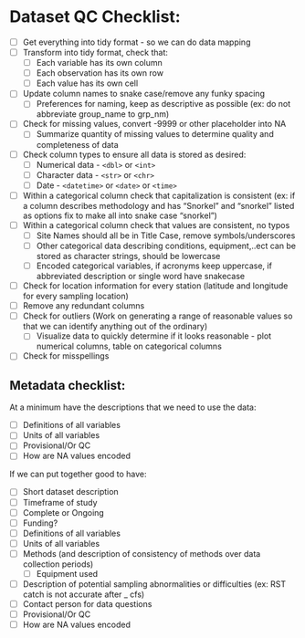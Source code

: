 # Dataset QC Checklist:

- [ ] Get everything into tidy format - so we can do data mapping 
- [ ] Transform into tidy format, check that:
  - [ ] Each variable has its own column 
  - [ ] Each observation has its own row 
  - [ ] Each value has its own cell
- [ ] Update column names to snake case/remove any funky spacing
  - [ ] Preferences for naming, keep as descriptive as possible (ex: do not abbreviate group_name to grp_nm) 
- [ ] Check for missing values, convert -9999 or other placeholder into NA 
  - [ ] Summarize quantity of missing values to determine quality and completeness of data
- [ ] Check column types to ensure all data is stored as desired:
  - [ ] Numerical data - `<dbl>` or `<int>` 
  - [ ] Character data - `<str>` or `<chr>`
  - [ ] Date - `<datetime>` or `<date>` or `<time>`
- [ ] Within a categorical column check that capitalization is consistent (ex: if a column describes methodology and has “Snorkel” and “snorkel” listed as options fix to make all into snake case “snorkel”)
- [ ] Within a categorical column check that values are consistent, no typos
  - [ ] Site Names should all be in Title Case, remove symbols/underscores
  - [ ] Other categorical data describing conditions, equipment,..ect can be stored as character strings, should be lowercase
  - [ ] Encoded categorical variables, if acronyms keep uppercase, if abbreviated description or single word have snakecase  
- [ ] Check for location information for every station (latitude and longitude for every sampling location) 
- [ ] Remove any redundant columns
- [ ] Check for outliers (Work on generating a range of reasonable values so that we can identify anything out of the ordinary) 
  - [ ] Visualize data to quickly determine if it looks reasonable - plot numerical columns, table on categorical columns 
- [ ] Check for misspellings 

## Metadata checklist:
At a minimum have the descriptions that we need to use the data:

- [ ] Definitions of all variables
- [ ] Units of all variables
- [ ] Provisional/Or QC
- [ ] How are NA values encoded 

If we can put together good to have: 

- [ ] Short dataset description
- [ ] Timeframe of study 
- [ ] Complete or Ongoing 
- [ ] Funding? 
- [ ] Definitions of all variables
- [ ] Units of all variables
- [ ] Methods (and description of consistency of methods over data collection periods) 
  - [ ] Equipment used
- [ ] Description of potential sampling abnormalities or difficulties (ex: RST catch is not accurate after _ cfs) 
- [ ] Contact person for data questions
- [ ] Provisional/Or QC
- [ ] How are NA values encoded 
